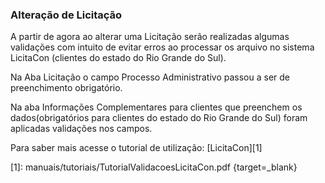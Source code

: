 ### **Alteração  de Licitação**

A partir de agora ao alterar uma Licitação  serão realizadas algumas validações com intuito de evitar erros ao processar os arquivo no sistema LicitaCon (clientes do estado do Rio Grande do Sul). 

Na Aba Licitação o campo Processo Administrativo passou a ser de preenchimento obrigatório.

Na aba Informações Complementares para clientes que preenchem os dados(obrigatórios para clientes do estado do Rio Grande do Sul) foram aplicadas validações nos campos. 

Para saber mais acesse o tutorial de utilização: [LicitaCon][1]


  [1]: manuais/tutoriais/TutorialValidacoesLicitaCon.pdf {target=_blank}



